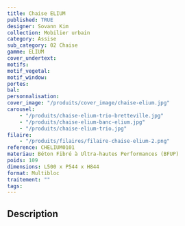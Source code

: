 ```yaml
---
title: Chaise ELIUM
published: TRUE
designer: Sovann Kim
collection: Mobilier urbain
category: Assise
sub_category: 02 Chaise
gamme: ELIUM
cover_undertext:
motifs:
motif_vegetal:
motif_window:
portes:
bal:
personnalisation:
cover_image: "/produits/cover_image/chaise-elium.jpg"
carousel:
    - "/produits/chaise-elium-trio-bretteville.jpg"
    - "/produits/chaise-elium-banc-elium.jpg"
    - "/produits/chaise-elium-trio.jpg"
filaire:
    - "/produits/filaires/filaire-chaise-elium-2.png"
reference: CHELIUM0101
materiau: Béton Fibré à Ultra-hautes Performances (BFUP)
poids: 109
dimensions: L500 x P544 x H844
format: Multibloc
traitement: ""
tags:
---
```


## Description
